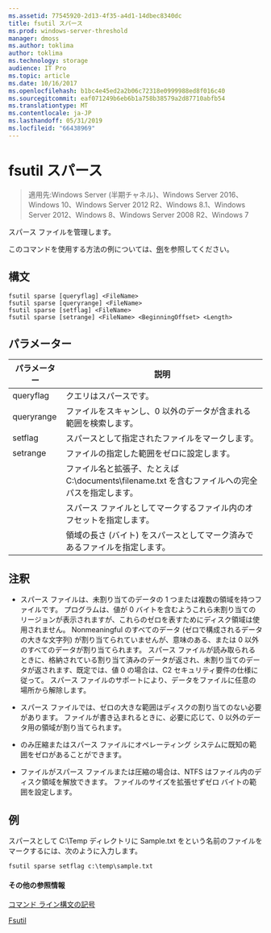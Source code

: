 ```yaml
---
ms.assetid: 77545920-2d13-4f35-a4d1-14dbec8340dc
title: fsutil スパース
ms.prod: windows-server-threshold
manager: dmoss
ms.author: toklima
author: toklima
ms.technology: storage
audience: IT Pro
ms.topic: article
ms.date: 10/16/2017
ms.openlocfilehash: b1bc4e45ed2a2b06c72318e0999988ed8f016c40
ms.sourcegitcommit: eaf071249b6eb6b1a758b38579a2d87710abfb54
ms.translationtype: MT
ms.contentlocale: ja-JP
ms.lasthandoff: 05/31/2019
ms.locfileid: "66438969"
---
```

# <a name="fsutil-sparse"></a>fsutil スパース
>適用先:Windows Server (半期チャネル)、Windows Server 2016、Windows 10、Windows Server 2012 R2、Windows 8.1、Windows Server 2012、Windows 8、Windows Server 2008 R2、Windows 7

スパース ファイルを管理します。

このコマンドを使用する方法の例については、[例](#BKMK_examples)を参照してください。

## <a name="syntax"></a>構文

```
fsutil sparse [queryflag] <FileName>
fsutil sparse [queryrange] <FileName>
fsutil sparse [setflag] <FileName>
fsutil sparse [setrange] <FileName> <BeginningOffset> <Length>
```

## <a name="parameters"></a>パラメーター

|     パラメーター     |                                                    説明                                                    |
|-------------------|-------------------------------------------------------------------------------------------------------------------|
|     queryflag     |                                                  クエリはスパースです。                                                  |
|    queryrange     |                        ファイルをスキャンし、0 以外のデータが含まれる範囲を検索します。                        |
|      setflag      |                                        スパースとして指定されたファイルをマークします。                                        |
|     setrange      |                                   ファイルの指定した範囲をゼロに設定します。                                   |
|    <FileName>     | ファイル名と拡張子、たとえば C:\documents\filename.txt を含むファイルへの完全パスを指定します。 |
| <BeginningOffset> |                              スパース ファイルとしてマークするファイル内のオフセットを指定します。                              |
|     <Length>      |                 領域の長さ (バイト) をスパースとしてマーク済みであるファイルを指定します。                 |

## <a name="remarks"></a>注釈

-   スパース ファイルは、未割り当てのデータの 1 つまたは複数の領域を持つファイルです。 プログラムは、値が 0 バイトを含むようこれら未割り当てのリージョンが表示されますが、これらのゼロを表すためにディスク領域は使用されません。 Nonmeaningful のすべてのデータ (ゼロで構成されるデータの大きな文字列) が割り当てられていませんが、意味のある、または 0 以外のすべてのデータが割り当てられます。 スパース ファイルが読み取られるときに、格納されている割り当て済みのデータが返され、未割り当てのデータが返されます、既定では、値 0 の場合は、C2 セキュリティ要件の仕様に従って。 スパース ファイルのサポートにより、データをファイルに任意の場所から解除します。

-   スパース ファイルでは、ゼロの大きな範囲はディスクの割り当てのない必要があります。 ファイルが書き込まれるときに、必要に応じて、0 以外のデータ用の領域が割り当てられます。

-   のみ圧縮またはスパース ファイルにオペレーティング システムに既知の範囲をゼロがあることができます。

-   ファイルがスパース ファイルまたは圧縮の場合は、NTFS はファイル内のディスク領域を解放できます。 ファイルのサイズを拡張せずゼロ バイトの範囲を設定します。

## <a name="BKMK_examples"></a>例
スパースとして C:\Temp ディレクトリに Sample.txt をという名前のファイルをマークするには、次のように入力します。

```
fsutil sparse setflag c:\temp\sample.txt 
```

#### <a name="additional-references"></a>その他の参照情報
[コマンド ライン構文の記号](Command-Line-Syntax-Key.md)

[Fsutil](Fsutil.md)


